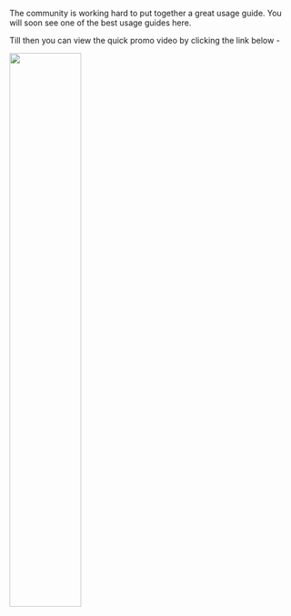 The community is working hard to put together a great usage guide.
You will soon see one of the best usage guides here.

Till then you can view the quick promo video by clicking the link below -

[<img src="https://i.ytimg.com/vi/szYaBZhXZNo/maxresdefault.jpg" width="50%">](https://www.youtube.com/watch?v=szYaBZhXZNo "OpenSign promo")
